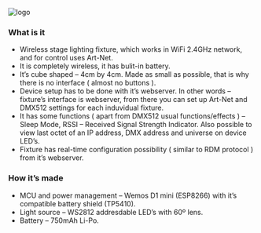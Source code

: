 ![logo](/IMG-20180904-WA0005.jpg)

### What is it
* Wireless stage lighting fixture, which works in WiFi 2.4GHz network, and for control uses Art-Net.
* It is completely wireless, it has bulit-in battery.
* It’s cube shaped –  4cm by 4cm. Made as small as possible, that is why there is no interface ( almost no buttons ).
* Device setup has to be done with it’s webserver. In other words – fixture’s interface is webserver, from there you can set up Art-Net and DMX512 settings for each induvidual fixture.
* It has some functions ( apart from DMX512 usual functions/effects ) – Sleep Mode, RSSI – Received Signal Strength Indicator. Also possible to view last octet of an IP address, DMX address and universe on device LED’s.
* Fixture has real-time configuration possibility ( similar to RDM protocol ) from it’s webserver.

### How it’s made
* MCU and power management – Wemos D1 mini (ESP8266) with it’s compatible battery shield (TP5410).
* Light source – WS2812 addresdable LED’s with 60º lens.
* Battery – 750mAh Li-Po.
